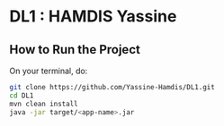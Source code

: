 # DL1 : HAMDIS Yassine

##  How to Run the Project

On your terminal, do:

```bash
git clone https://github.com/Yassine-Hamdis/DL1.git
cd DL1
mvn clean install
java -jar target/<app-name>.jar
